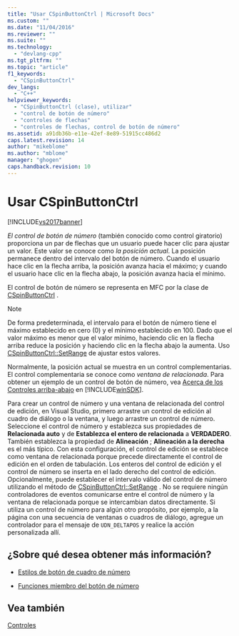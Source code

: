 ```yaml
---
title: "Usar CSpinButtonCtrl | Microsoft Docs"
ms.custom: ""
ms.date: "11/04/2016"
ms.reviewer: ""
ms.suite: ""
ms.technology: 
  - "devlang-cpp"
ms.tgt_pltfrm: ""
ms.topic: "article"
f1_keywords: 
  - "CSpinButtonCtrl"
dev_langs: 
  - "C++"
helpviewer_keywords: 
  - "CSpinButtonCtrl (clase), utilizar"
  - "control de botón de número"
  - "controles de flechas"
  - "controles de flechas, control de botón de número"
ms.assetid: a91db36b-e11e-42ef-8e89-51915cc486d2
caps.latest.revision: 14
author: "mikeblome"
ms.author: "mblome"
manager: "ghogen"
caps.handback.revision: 10
---
```

# Usar CSpinButtonCtrl
[!INCLUDE[vs2017banner](../assembler/inline/includes/vs2017banner.md)]

*El control de botón de número* \(también conocido como control giratorio\) proporciona un par de flechas que un usuario puede hacer clic para ajustar un valor.  Este valor se conoce como *la posición actual*.  La posición permanece dentro del intervalo del botón de número.  Cuando el usuario hace clic en la flecha arriba, la posición avanza hacia el máximo; y cuando el usuario hace clic en la flecha abajo, la posición avanza hacia el mínimo.  
  
 El control de botón de número se representa en MFC por la clase de [CSpinButtonCtrl](../mfc/reference/cspinbuttonctrl-class.md) .  
  
> [!NOTE]
>  De forma predeterminada, el intervalo para el botón de número tiene el máximo establecido en cero \(0\) y el mínimo establecido en 100.  Dado que el valor máximo es menor que el valor mínimo, haciendo clic en la flecha arriba reduce la posición y haciendo clic en la flecha abajo la aumenta.  Uso [CSpinButtonCtrl::SetRange](../Topic/CSpinButtonCtrl::SetRange.md) de ajustar estos valores.  
  
 Normalmente, la posición actual se muestra en un control complementarias.  El control complementaria se conoce como *ventana de relacionada*.  Para obtener un ejemplo de un control de botón de número, vea [Acerca de los Controles arriba\-abajo](http://msdn.microsoft.com/library/windows/desktop/bb759889) en [!INCLUDE[winSDK](../atl/includes/winsdk_md.md)].  
  
 Para crear un control de número y una ventana de relacionada del control de edición, en Visual Studio, primero arrastre un control de edición al cuadro de diálogo o la ventana, y luego arrastre un control de número.  Seleccione el control de número y establezca sus propiedades de **Relacionada auto** y de **Establezca el entero de relacionada** a **VERDADERO**.  También establezca la propiedad de **Alineación** ; **Alineación a la derecha** es el más típico.  Con esta configuración, el control de edición se establece como ventana de relacionada porque precede directamente el control de edición en el orden de tabulación.  Los enteros del control de edición y el control de número se inserta en el lado derecho del control de edición.  Opcionalmente, puede establecer el intervalo válido del control de número utilizando el método de [CSpinButtonCtrl::SetRange](../Topic/CSpinButtonCtrl::SetRange.md) .  No se requiere ningún controladores de eventos comunicarse entre el control de número y la ventana de relacionada porque se intercambian datos directamente.  Si utiliza un control de número para algún otro propósito, por ejemplo, a la página con una secuencia de ventanas o cuadros de diálogo, agregue un controlador para el mensaje de `UDN_DELTAPOS` y realice la acción personalizada allí.  
  
## ¿Sobre qué desea obtener más información?  
  
-   [Estilos de botón de cuadro de número](../mfc/spin-button-styles.md)  
  
-   [Funciones miembro del botón de número](../mfc/spin-button-member-functions.md)  
  
## Vea también  
 [Controles](../mfc/controls-mfc.md)